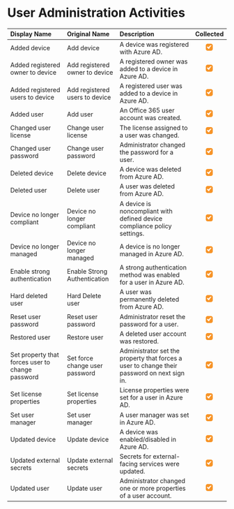 # User Administration Activities

| Display Name | Original Name | Description | Collected |
| :--- | :--- | :--- | :---: |
| Added device | Add device | A device was registered with Azure AD. | ![](../../.gitbook/assets/checked.png) |
| Added registered owner to device | Add registered owner to device | A registered owner was added to a device in Azure AD. | ![](../../.gitbook/assets/checked.png) |
| Added registered users to device | Add registered users to device | A registered user was added to a device in Azure AD. | ![](../../.gitbook/assets/checked.png) |
| Added user | Add user | An Office 365 user account was created. | ![](../../.gitbook/assets/checked.png) |
| Changed user license | Change user license | The license assigned to a user was changed. | ![](../../.gitbook/assets/checked.png) |
| Changed user password | Change user password | Administrator changed the password for a user. | ![](../../.gitbook/assets/checked.png) |
| Deleted device | Delete device | A device was deleted from Azure AD. | ![](../../.gitbook/assets/checked.png) |
| Deleted user | Delete user | A user was deleted from Azure AD. | ![](../../.gitbook/assets/checked.png) |
| Device no longer compliant | Device no longer compliant | A device is noncompliant with defined device compliance policy settings. | ![](../../.gitbook/assets/checked.png) |
| Device no longer managed | Device no longer managed | A device is no longer managed in Azure AD. | ![](../../.gitbook/assets/checked.png) |
| Enable strong authentication | Enable Strong Authentication | A strong authentication method was enabled for a user in Azure AD. | ![](../../.gitbook/assets/checked.png) |
| Hard deleted user | Hard Delete user | A user was permanently deleted from Azure AD. | ![](../../.gitbook/assets/checked.png) |
| Reset user password | Reset user password | Administrator reset the password for a user. | ![](../../.gitbook/assets/checked.png) |
| Restored user | Restore user | A deleted user account was restored. | ![](../../.gitbook/assets/checked.png) |
| Set property that forces user to change password | Set force change user password | Administrator set the property that forces a user to change their password on next sign in. | ![](../../.gitbook/assets/checked.png) |
| Set license properties | Set license properties | License properties were set for a user in Azure AD. | ![](../../.gitbook/assets/checked.png) |
| Set user manager | Set user manager | A user manager was set in Azure AD. | ![](../../.gitbook/assets/checked.png) |
| Updated device | Update device | A device was enabled/disabled in Azure AD. | ![](../../.gitbook/assets/checked.png) |
| Updated external secrets | Update external secrets | Secrets for external-facing services were updated. | ![](../../.gitbook/assets/checked.png) |
| Updated user | Update user | Administrator changed one or more properties of a user account. | ![](../../.gitbook/assets/checked.png) |